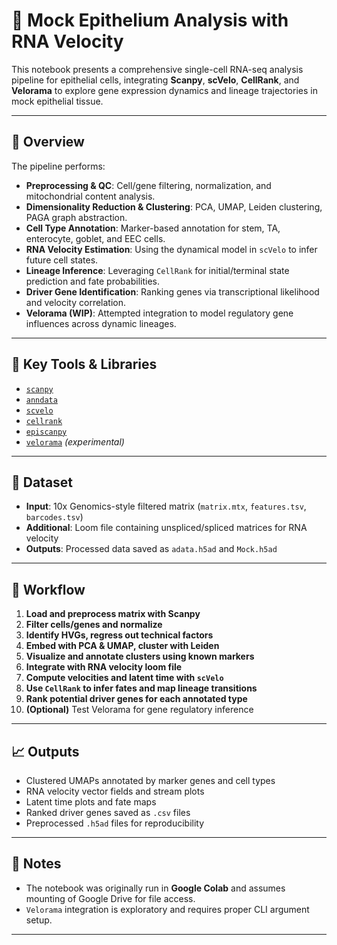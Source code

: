 # 🧬 Mock Epithelium Analysis with RNA Velocity

This notebook presents a comprehensive single-cell RNA-seq analysis pipeline for epithelial cells, integrating **Scanpy**, **scVelo**, **CellRank**, and **Velorama** to explore gene expression dynamics and lineage trajectories in mock epithelial tissue.

---

## 📌 Overview

The pipeline performs:

- **Preprocessing & QC**: Cell/gene filtering, normalization, and mitochondrial content analysis.
- **Dimensionality Reduction & Clustering**: PCA, UMAP, Leiden clustering, PAGA graph abstraction.
- **Cell Type Annotation**: Marker-based annotation for stem, TA, enterocyte, goblet, and EEC cells.
- **RNA Velocity Estimation**: Using the dynamical model in `scVelo` to infer future cell states.
- **Lineage Inference**: Leveraging `CellRank` for initial/terminal state prediction and fate probabilities.
- **Driver Gene Identification**: Ranking genes via transcriptional likelihood and velocity correlation.
- **Velorama (WIP)**: Attempted integration to model regulatory gene influences across dynamic lineages.

---

## 🧪 Key Tools & Libraries

- [`scanpy`](https://scanpy.readthedocs.io)
- [`anndata`](https://anndata.readthedocs.io)
- [`scvelo`](https://scvelo.readthedocs.io)
- [`cellrank`](https://cellrank.org)
- [`episcanpy`](https://github.com/colomemaria/episcanpy)
- [`velorama`](https://github.com/berenslab/velorama) *(experimental)*

---

## 📂 Dataset

- **Input**: 10x Genomics-style filtered matrix (`matrix.mtx`, `features.tsv`, `barcodes.tsv`)
- **Additional**: Loom file containing unspliced/spliced matrices for RNA velocity
- **Outputs**: Processed data saved as `adata.h5ad` and `Mock.h5ad`

---

## 🔁 Workflow

1. **Load and preprocess matrix with Scanpy**
2. **Filter cells/genes and normalize**
3. **Identify HVGs, regress out technical factors**
4. **Embed with PCA & UMAP, cluster with Leiden**
5. **Visualize and annotate clusters using known markers**
6. **Integrate with RNA velocity loom file**
7. **Compute velocities and latent time with `scVelo`**
8. **Use `CellRank` to infer fates and map lineage transitions**
9. **Rank potential driver genes for each annotated type**
10. **(Optional)** Test Velorama for gene regulatory inference

---

## 📈 Outputs

- Clustered UMAPs annotated by marker genes and cell types
- RNA velocity vector fields and stream plots
- Latent time plots and fate maps
- Ranked driver genes saved as `.csv` files
- Preprocessed `.h5ad` files for reproducibility

---

## 🚧 Notes

- The notebook was originally run in **Google Colab** and assumes mounting of Google Drive for file access.
- `Velorama` integration is exploratory and requires proper CLI argument setup.

---

